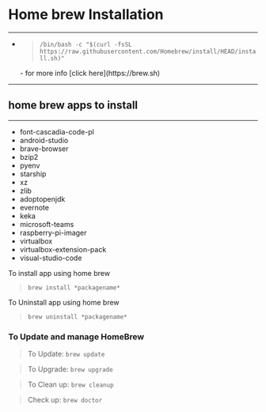# Home brew Installation
----------------------------------------------------------
- <blockquote><code>/bin/bash -c "$(curl -fsSL https://raw.githubusercontent.com/Homebrew/install/HEAD/install.sh)"</code></blockquote>
    - for more info [click here](https://brew.sh)

-------------------------------------------------
## **home brew apps to install**
--------------------------------

- font-cascadia-code-pl
- android-studio
- brave-browser
- bzip2
- pyenv
- starship
- xz
- zlib
- adoptopenjdk
- evernote
- keka
- microsoft-teams
- raspberry-pi-imager
- virtualbox
- virtualbox-extension-pack
- visual-studio-code

<p> To install app using home brew
<blockquote><code>brew install *packagename* </code></blockquote>
</p>
<p> To Uninstall app using home brew
<blockquote><code>brew uninstall *packagename* </code></blockquote>
</p>

### To Update and manage HomeBrew
<p>
<blockquote>To Update: <code>brew update</code></blockquote>
<blockquote>To Upgrade: <code>brew upgrade</code></blockquote>
<blockquote>To Clean up: <code>brew cleanup</code></blockquote>
<blockquote>Check up: <code>brew doctor</code></blockquote>
</p>

